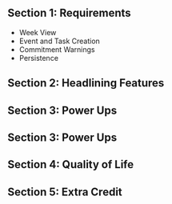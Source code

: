## Section 1: Requirements
- Week View
- Event and Task Creation
- Commitment Warnings
- Persistence

## Section 2: Headlining Features


## Section 3: Power Ups


## Section 3: Power Ups


## Section 4: Quality of Life


## Section 5: Extra Credit
